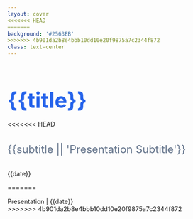 ```yaml
---
layout: cover
<<<<<<< HEAD
=======
background: '#2563EB'
>>>>>>> 4b901da2b8e4bbb10dd10e20f9875a7c2344f872
class: text-center
---
```


# {{title}}

<<<<<<< HEAD
## {{subtitle || 'Presentation Subtitle'}}

<div class="absolute bottom-10 text-center w-full">
  <span class="text-sm opacity-75">
    {{date}}
  </span>
</div>

<style>
h1 {
  font-size: 3rem;
  font-weight: 700;
  margin-bottom: 1rem;
  color: #2563eb;
}

h2 {
  font-size: 1.5rem;
  font-weight: 400;
  margin-bottom: 2rem;
  color: #64748b;
}
</style>
=======
<div class="absolute bottom-10">
  <span class="font-700 text-white">
    Presentation | {{date}}
  </span>
</div>
>>>>>>> 4b901da2b8e4bbb10dd10e20f9875a7c2344f872
